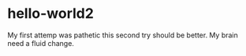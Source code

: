# hello-world2
My first attemp was pathetic
this second try should be better.
My brain need a fluid change.
